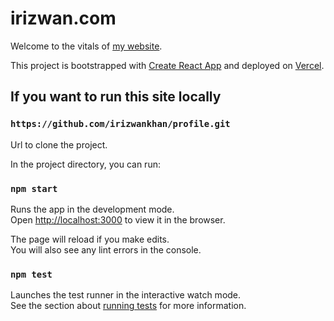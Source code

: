 # irizwan.com

Welcome to the vitals of [my website](https://irizwan.com).

This project is bootstrapped with [Create React App](https://github.com/facebook/create-react-app) and deployed on [Vercel](https://vercel.com/home).

## If you want to run this site locally

### `https://github.com/irizwankhan/profile.git`

Url to clone the project.

In the project directory, you can run:

### `npm start`

Runs the app in the development mode.\
Open [http://localhost:3000](http://localhost:3000) to view it in the browser.

The page will reload if you make edits.\
You will also see any lint errors in the console.

### `npm test`

Launches the test runner in the interactive watch mode.\
See the section about [running tests](https://facebook.github.io/create-react-app/docs/running-tests) for more information.
